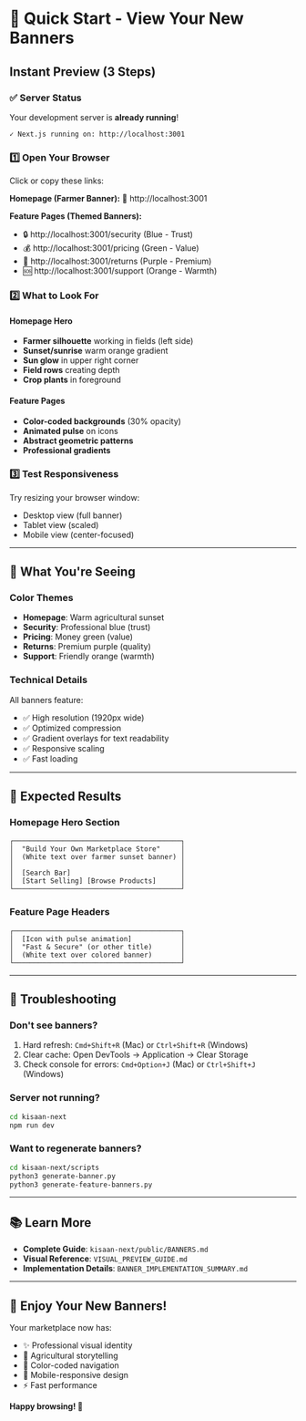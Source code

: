 # 🚀 Quick Start - View Your New Banners

## Instant Preview (3 Steps)

### ✅ Server Status
Your development server is **already running**!
```
✓ Next.js running on: http://localhost:3001
```

### 1️⃣ Open Your Browser
Click or copy these links:

**Homepage (Farmer Banner):**
🌾 http://localhost:3001

**Feature Pages (Themed Banners):**
- 🔒 http://localhost:3001/security (Blue - Trust)
- 💰 http://localhost:3001/pricing (Green - Value)
- 🔄 http://localhost:3001/returns (Purple - Premium)
- 🆘 http://localhost:3001/support (Orange - Warmth)

### 2️⃣ What to Look For

#### Homepage Hero
- **Farmer silhouette** working in fields (left side)
- **Sunset/sunrise** warm orange gradient
- **Sun glow** in upper right corner
- **Field rows** creating depth
- **Crop plants** in foreground

#### Feature Pages
- **Color-coded backgrounds** (30% opacity)
- **Animated pulse** on icons
- **Abstract geometric patterns**
- **Professional gradients**

### 3️⃣ Test Responsiveness
Try resizing your browser window:
- Desktop view (full banner)
- Tablet view (scaled)
- Mobile view (center-focused)

---

## 🎨 What You're Seeing

### Color Themes
- **Homepage**: Warm agricultural sunset
- **Security**: Professional blue (trust)
- **Pricing**: Money green (value)
- **Returns**: Premium purple (quality)
- **Support**: Friendly orange (warmth)

### Technical Details
All banners feature:
- ✅ High resolution (1920px wide)
- ✅ Optimized compression
- ✅ Gradient overlays for text readability
- ✅ Responsive scaling
- ✅ Fast loading

---

## 📸 Expected Results

### Homepage Hero Section
```
┌─────────────────────────────────────────┐
│  "Build Your Own Marketplace Store"     │
│  (White text over farmer sunset banner) │
│                                         │
│  [Search Bar]                           │
│  [Start Selling] [Browse Products]      │
└─────────────────────────────────────────┘
```

### Feature Page Headers
```
┌─────────────────────────────────────────┐
│  [Icon with pulse animation]            │
│  "Fast & Secure" (or other title)       │
│  (White text over colored banner)       │
└─────────────────────────────────────────┘
```

---

## 🔧 Troubleshooting

### Don't see banners?
1. Hard refresh: `Cmd+Shift+R` (Mac) or `Ctrl+Shift+R` (Windows)
2. Clear cache: Open DevTools → Application → Clear Storage
3. Check console for errors: `Cmd+Option+J` (Mac) or `Ctrl+Shift+J` (Windows)

### Server not running?
```bash
cd kisaan-next
npm run dev
```

### Want to regenerate banners?
```bash
cd kisaan-next/scripts
python3 generate-banner.py
python3 generate-feature-banners.py
```

---

## 📚 Learn More

- **Complete Guide**: `kisaan-next/public/BANNERS.md`
- **Visual Reference**: `VISUAL_PREVIEW_GUIDE.md`
- **Implementation Details**: `BANNER_IMPLEMENTATION_SUMMARY.md`

---

## 🎉 Enjoy Your New Banners!

Your marketplace now has:
- ✨ Professional visual identity
- 🌾 Agricultural storytelling
- 🎨 Color-coded navigation
- 📱 Mobile-responsive design
- ⚡ Fast performance

**Happy browsing! 🚀**
